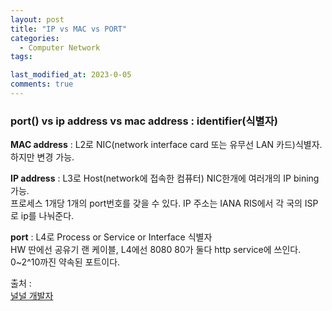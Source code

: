 ```yaml
---
layout: post
title: "IP vs MAC vs PORT"
categories:
  - Computer Network
tags:

last_modified_at: 2023-0-05
comments: true
---
```

### port() vs ip address vs mac address : identifier$($식별자$)$

**MAC address** : L2로 NIC$($network interface card 또는 유무선 LAN 카드$)$식별자. 하지만 변경 가능.  

**IP address** : L3로 Host$($network에 접속한 컴퓨터$)$ NIC한개에 여러개의 IP bining 가능.  
프로세스 1개당 1개의 port번호를 갖을 수 있다.
IP 주소는 IANA RIS에서 각 국의 ISP로 ip를 나눠준다.  

**port** : L4로 Process or Service or Interface 식별자  
HW 딴에선 공유기 랜 케이블, L4에선 8080 80가 둘다  http service에 쓰인다.  
0~2^10까진 약속된 포트이다.

출처 :  
[널널 개발자](https://www.youtube.com/playlist?list=PLXvgR_grOs1BFH-TuqFsfHqbh-gpMbFoy)